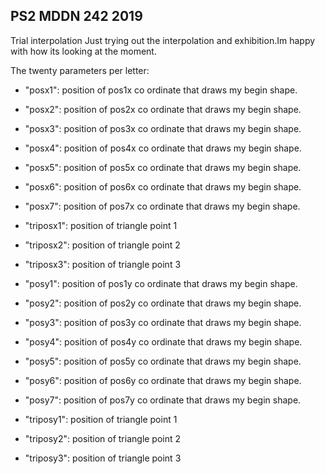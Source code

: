 ## PS2 MDDN 242 2019

Trial interpolation
Just trying out the interpolation and exhibition.Im happy with how its looking at the moment.

The twenty parameters per letter:
  * "posx1": position of pos1x co ordinate that draws my begin shape.
  * "posx2": position of pos2x co ordinate that draws my begin shape.
  * "posx3": position of pos3x co ordinate that draws my begin shape.
  * "posx4": position of pos4x co ordinate that draws my begin shape.
  * "posx5": position of pos5x co ordinate that draws my begin shape.
  * "posx6": position of pos6x co ordinate that draws my begin shape.
  * "posx7": position of pos7x co ordinate that draws my begin shape.
  
 * "triposx1": position of triangle point 1
 * "triposx2": position of triangle point 2
 * "triposx3": position of triangle point 3

 * "posy1": position of pos1y co ordinate that draws my begin shape.
 * "posy2": position of pos2y co ordinate that draws my begin shape.
 * "posy3": position of pos3y co ordinate that draws my begin shape.
 * "posy4": position of pos4y co ordinate that draws my begin shape.
 * "posy5": position of pos5y co ordinate that draws my begin shape.
 * "posy6": position of pos6y co ordinate that draws my begin shape.
 * "posy7": position of pos7y co ordinate that draws my begin shape.
 * "triposy1": position of triangle point 1
 * "triposy2": position of triangle point 2
 * "triposy3": position of triangle point 3